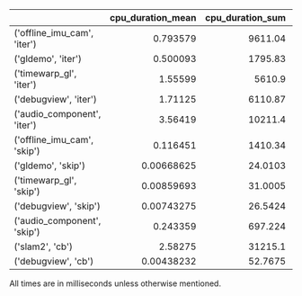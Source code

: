 |                             |   cpu_duration_mean |   cpu_duration_sum |   cpu_duration_std |   count |   wall_duration_mean |   wall_duration_sum |   wall_duration_std |   period_mean |   period_std |
|:----------------------------|--------------------:|-------------------:|-------------------:|--------:|---------------------:|--------------------:|--------------------:|--------------:|-------------:|
| ('offline_imu_cam', 'iter') |          0.793579   |          9611.04   |         2.36741    |   12111 |           0.89704    |          10864.1    |           2.68866   |    4.99999    |      1.85219 |
| ('gldemo', 'iter')          |          0.500093   |          1795.83   |         0.277632   |    3591 |          16.7605     |          60187      |           1.01398   |    0.00303226 |   1005.55    |
| ('timewarp_gl', 'iter')     |          1.55599    |          5610.9    |         0.502311   |    3606 |          16.6613     |          60080.6    |           1.04756   |    0.00419361 |   1002.18    |
| ('debugview', 'iter')       |          1.71125    |          6110.87   |         0.270152   |    3571 |          16.7947     |          59973.9    |           2.10961   |    0.00925544 |   1004.89    |
| ('audio_component', 'iter') |          3.56419    |         10211.4    |         0.239636   |    2865 |           3.94281    |          11296.2    |           0.859247  |    0.0190213  |   1122.71    |
| ('offline_imu_cam', 'skip') |          0.116451   |          1410.34   |         0.0609399  |   12111 |           4.07938    |          49405.4    |           1.82673   |    4.99959    |      3.48938 |
| ('gldemo', 'skip')          |          0.00668625 |            24.0103 |         0.00890752 |    3591 |           0.00683175 |             24.5328 |           0.0112205 |    0.00441283 |   1005.47    |
| ('timewarp_gl', 'skip')     |          0.00859693 |            31.0005 |         0.0131346  |    3606 |           0.0134091  |             48.3533 |           0.094211  |    0.00419388 |   1002.18    |
| ('debugview', 'skip')       |          0.00743275 |            26.5424 |         0.00906491 |    3571 |           0.00958955 |             34.2443 |           0.0475782 |    0.00925476 |   1004.89    |
| ('audio_component', 'skip') |          0.243359   |           697.224  |         0.0780975  |    2865 |          17.0162     |          48751.4    |           1.1538    |    0.0187627  |   1123       |
| ('slam2', 'cb')             |          2.58275    |         31215.1    |         8.17424    |   12086 |           3.56039    |          43030.8    |          10.9964    |    5.00137    |     11.1783  |
| ('debugview', 'cb')         |          0.00438232 |            52.7675 |         0.00485381 |   12041 |           0.00503444 |             60.6197 |           0.0161419 |    0.00247621 |    548.753   |

All times are in milliseconds unless otherwise mentioned.